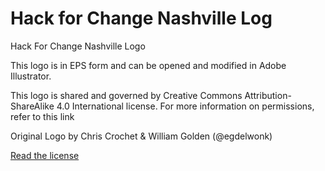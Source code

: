 Hack for Change Nashville Log
=================

Hack For Change Nashville Logo

This logo is in EPS form and can be opened and modified in Adobe Illustrator. 

This logo is shared and governed by Creative Commons Attribution-ShareAlike 4.0 International license.
For more information on permissions, refer to this link

Original Logo by Chris Crochet & William Golden (@egdelwonk)

[Read the license](http://creativecommons.org/licenses/by-sa/4.0/)
